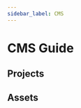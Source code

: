 ```yaml
---
sidebar_label: CMS
---
```

# CMS Guide
<!--
TODO:
How the CMS works, so it can be programmatically controlled
-->
## Projects
## Assets
